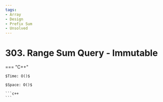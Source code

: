 ```yaml
---
tags:
- Array
- Design
- Prefix Sum
- Unsolved
---
```



# 303. Range Sum Query - Immutable

=== "C++"

    $Time: O()$

    $Space: O()$

    ```c++
    ```